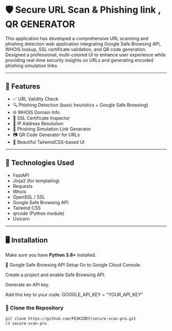 # 🛡️ Secure URL Scan & Phishing link , QR GENERATOR 

This application has developed a comprehensive URL scanning and phishing detection web application integrating Google Safe Browsing API, WHOIS lookup, SSL certificate validation, and QR code generation. Designed a professional, multi-colored UI to enhance user experience while providing real-time security insights on URLs and generating encoded phishing simulation links.

---

## 🚀 Features

- ✅ URL Validity Check
- 🔍 Phishing Detection (basic heuristics + Google Safe Browsing)
- 🌐 WHOIS Domain Info
- 🔐 SSL Certificate Inspector
- 📌 IP Address Resolution
- 🧪 Phishing Simulation Link Generator
- 📷 QR Code Generator for URLs
- 🎨 Beautiful TailwindCSS-based UI

---

## 🧰 Technologies Used

- FastAPI
- Jinja2 (for templating)
- Requests
- Whois
- OpenSSL / SSL
- Google Safe Browsing API
- Tailwind CSS
- qrcode (Python module)
- Uvicorn

---

## 🖥️ Installation

Make sure you have **Python 3.8+** installed.

🔐 Google Safe Browsing API Setup
Go to Google Cloud Console.

Create a project and enable Safe Browsing API.

Generate an API key.

Add this key to your code:
GOOGLE_API_KEY = "YOUR_API_KEY"

### 🔧 Clone the Repository

```bash
git clone https://github.com/PEXKIDDY/secure-scan-pro.git
cd secure-scan-pro

